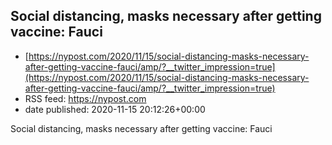 ## Social distancing, masks necessary after getting vaccine: Fauci
 - [https://nypost.com/2020/11/15/social-distancing-masks-necessary-after-getting-vaccine-fauci/amp/?__twitter_impression=true](https://nypost.com/2020/11/15/social-distancing-masks-necessary-after-getting-vaccine-fauci/amp/?__twitter_impression=true)
 - RSS feed: https://nypost.com
 - date published: 2020-11-15 20:12:26+00:00

Social distancing, masks necessary after getting vaccine: Fauci

